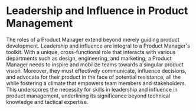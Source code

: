 # Leadership and Influence in Product Management

The roles of a Product Manager extend beyond merely guiding product development. Leadership and influence are integral to a Product Manager's toolkit. With a unique, cross-functional role that interacts with various departments such as design, engineering, and marketing, a Product Manager needs to inspire and mobilize teams towards a singular product vision. Moreover, they must effectively communicate, influence decisions, and advocate for their product in the face of potential resistance, all the while fostering a climate that empowers team members and stakeholders. This underscores the necessity for skills in leadership and influence in product management, underlining its significance beyond technical knowledge and tactical expertise.